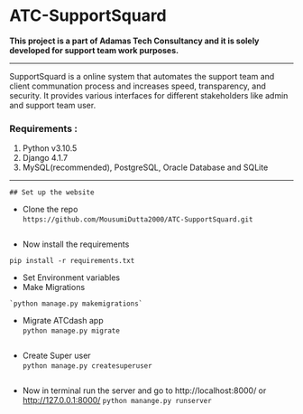 # ATC-SupportSquard

<b> This project is a part of Adamas Tech Consultancy and it is solely developed for support team work purposes. </b>

<hr>

SupportSquard is a online system that automates the support team and client communation process and
increases speed, transparency, and security. It provides various interfaces for different stakeholders like admin and support team user. 

### Requirements :
1. Python v3.10.5
2. Django 4.1.7  
3. MySQL(recommended), PostgreSQL, Oracle Database and SQLite  

<hr>

```
## Set up the website
```
* Clone the repo  
`https://github.com/MousumiDutta2000/ATC-SupportSquard.git`
``` 
```
* Now install the requirements  
```
pip install -r requirements.txt
```
* Set Environment variables
* Make Migrations
```
`python manage.py makemigrations`
```
* Migrate ATCdash app  
`python manage.py migrate`
```
```
* Create Super user  
`python manage.py createsuperuser`
```
```
* Now in terminal run the server and go to http://localhost:8000/ or http://127.0.0.1:8000/ 
`python manange.py runserver`
```
